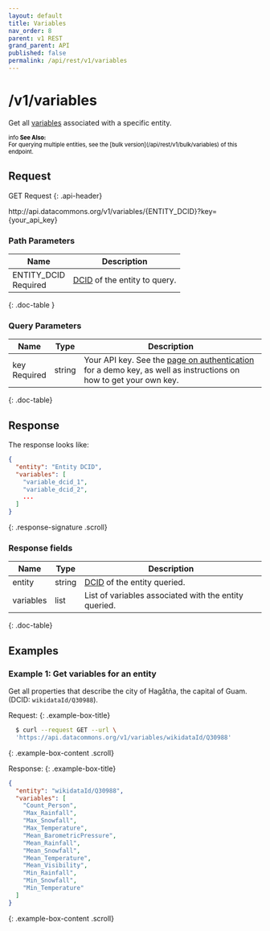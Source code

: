 ```yaml
---
layout: default
title: Variables
nav_order: 8
parent: v1 REST
grand_parent: API
published: false
permalink: /api/rest/v1/variables
---
```


# /v1/variables

Get all [variables](/glossary.html#variable) associated with a specific entity.

<div markdown="span" class="alert alert-warning" role="alert" style="color:black; font-size: 0.8em">
    <span class="material-icons md-16">info </span><b>See Also:</b><br />
    For querying multiple entities, see the [bulk version](/api/rest/v1/bulk/variables) of this endpoint.
</div>

## Request

GET Request
{: .api-header}

<div class="api-signature">
http://api.datacommons.org/v1/variables/{ENTITY_DCID}?key={your_api_key}
</div>

<script src="/assets/js/syntax_highlighting.js"></script>

### Path Parameters

| Name                                                | Description                   |
| --------------------------------------------------- | ----------------------------- |
| ENTITY_DCID <br /> <required-tag>Required</required-tag> | [DCID](/glossary.html#dcid) of the entity to query. |
{: .doc-table }

### Query Parameters

| Name     | Type   | Description                |
| -------- | ------ | -------------------------- |
| key <br /> <required-tag>Required</required-tag>   | string | Your API key. See the [page on authentication](/api/rest/v1/getting_started#authentication) for a demo key, as well as instructions on how to get your own key. |
{: .doc-table}

## Response

The response looks like:

```json
{
  "entity": "Entity DCID",
  "variables": [
    "variable_dcid_1",
    "variable_dcid_2",
    ...
  ]
}
```
{: .response-signature .scroll}

### Response fields

| Name     | Type   | Description                |
| -------- | ------ | -------------------------- |
| entity   | string   | [DCID](/glossary.html#dcid) of the entity queried. |
| variables | list | List of variables associated with the entity queried. |
{: .doc-table}

## Examples

### Example 1: Get variables for an entity

Get all properties that describe the city of Hagåtña, the capital of Guam. (DCID: `wikidataId/Q30988`).

Request:
{: .example-box-title}
```bash
  $ curl --request GET --url \
  'https://api.datacommons.org/v1/variables/wikidataId/Q30988'
```
{: .example-box-content .scroll}

Response:
{: .example-box-title}
```json
{
  "entity": "wikidataId/Q30988",
  "variables": [
    "Count_Person",
    "Max_Rainfall",
    "Max_Snowfall",
    "Max_Temperature",
    "Mean_BarometricPressure",
    "Mean_Rainfall",
    "Mean_Snowfall",
    "Mean_Temperature",
    "Mean_Visibility",
    "Min_Rainfall",
    "Min_Snowfall",
    "Min_Temperature"
  ]
}
```
{: .example-box-content .scroll}
